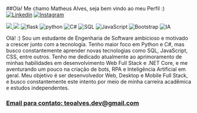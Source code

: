 
##Ola! Me chamo Matheus Alves, seja bem vindo ao meu Perfil :) 
[![Linkedin](https://img.shields.io/badge/LinkedIn-0077B5?style=for-the-badge\&logo=linkedin\&logoColor=white)](https://www.linkedin.com/in/teoalvesdev)
[![Instagram](https://img.shields.io/badge/Instagram-E4405F?style=for-the-badge\&logo=instagram\&logoColor=white)](https://www.instagram.com/theusalvesp)

[![](https://github-readme-stats.vercel.app/api?username=Theus-Alves\&show_icons=true\&theme=radical\&include_all_commits=true\&count_private=true) ![](https://github-readme-stats.vercel.app/api/top-langs/?username=Theus-Alves\&layout=compact\&langs_count=7\&theme=radical)](https://github.com/Theus-Alves)
![flask](https://img.shields.io/badge/Flask-000000?style=for-the-badge\&logo=flask\&logoColor=white) ![python](https://img.shields.io/badge/Python-3776AB?style=for-the-badge\&logo=python\&logoColor=white) ![C#](https://img.shields.io/badge/C%23-239120?style=for-the-badge\&logo=c-sharp\&logoColor=white) ![SQL](https://img.shields.io/badge/SQL-FF0000?style=for-the-badge\&logo=sql\&logoColor=white)
![JavaScript](https://img.shields.io/badge/JavaScript-F7DF1E?style=for-the-badge\&logo=javascript\&logoColor=black) ![Bootstrap](https://img.shields.io/badge/Bootstrap-7952B3?style=for-the-badge\&logo=bootstrap\&logoColor=white) ![IA](https://img.shields.io/badge/IA-333333?style=for-the-badge\&logo=artificial-intelligence\&logoColor=white)

Olá! :) Sou um estudante de Engenharia de Software ambicioso e motivado a crescer junto com a tecnologia. Tenho maior foco em Python e C#, mas busco constantemente aprender novas tecnologias como SQL, JavaScript, CSS, entre outros.
Tenho me dedicado atualmente ao aprimoramento de minhas habilidades em desenvolvimento Web Full Stack e .NET Core, e me aventurando um pouco na criação de bots, RPA e Inteligência Artificial em geral.
Meu objetivo é ser desenvolvedor Web, Desktop e Mobile Full Stack, e busco constantemente este intento por meio de minha carreira acadêmica e estudos independentes.

### [Email para contato: ](https://github.com/Theus-Alves)[teoalves.dev@gmail.com](mailto:teoalves.dev@gmail.com@gmail.com)
